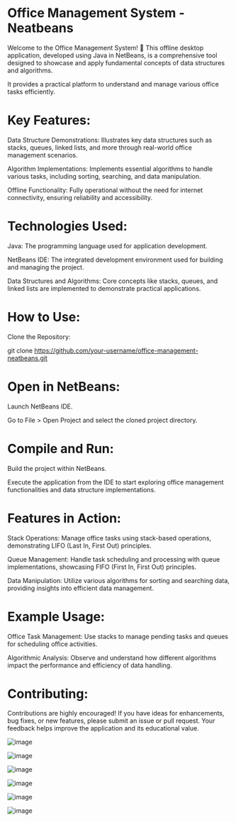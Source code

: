 # Office Management System - Neatbeans
Welcome to the Office Management System! 🏢 This offline desktop application, developed using Java in NetBeans, is a comprehensive tool designed to showcase and apply fundamental concepts of data structures and algorithms.

It provides a practical platform to understand and manage various office tasks efficiently.

# Key Features:
Data Structure Demonstrations: Illustrates key data structures such as stacks, queues, linked lists, and more through real-world office management scenarios.

Algorithm Implementations: Implements essential algorithms to handle various tasks, including sorting, searching, and data manipulation.

Offline Functionality: Fully operational without the need for internet connectivity, ensuring reliability and accessibility.

# Technologies Used:
Java: The programming language used for application development.

NetBeans IDE: The integrated development environment used for building and managing the project.

Data Structures and Algorithms: Core concepts like stacks, queues, and linked lists are implemented to demonstrate practical applications.

# How to Use:
Clone the Repository:

git clone https://github.com/your-username/office-management-neatbeans.git

# Open in NetBeans:

Launch NetBeans IDE.

Go to File > Open Project and select the cloned project directory.

# Compile and Run:
Build the project within NetBeans.

Execute the application from the IDE to start exploring office management functionalities and data structure implementations.

# Features in Action:
Stack Operations: Manage office tasks using stack-based operations, demonstrating LIFO (Last In, First Out) principles.

Queue Management: Handle task scheduling and processing with queue implementations, showcasing FIFO (First In, First Out) principles.

Data Manipulation: Utilize various algorithms for sorting and searching data, providing insights into efficient data management.

# Example Usage:
Office Task Management: Use stacks to manage pending tasks and queues for scheduling office activities.

Algorithmic Analysis: Observe and understand how different algorithms impact the performance and efficiency of data handling.

# Contributing:
Contributions are highly encouraged! If you have ideas for enhancements, bug fixes, or new features, please submit an issue or pull request. Your feedback helps improve the application and its educational value.



![image](https://github.com/user-attachments/assets/830b36f5-0123-4a0c-b9b4-9bed79acc37d)

![image](https://github.com/user-attachments/assets/b103a42f-68d1-432d-8a15-4a0c747fa959)


![image](https://github.com/user-attachments/assets/4cea583a-48da-4888-a8a2-5eeaac818277)

![image](https://github.com/user-attachments/assets/327fbcd9-b3d5-40e5-b78e-0afa1697c184)

![image](https://github.com/user-attachments/assets/4ff2932a-310e-4db4-88ee-fb9e76b472c3)

![image](https://github.com/user-attachments/assets/007808da-d9ff-404e-b596-5ca705a30541)





